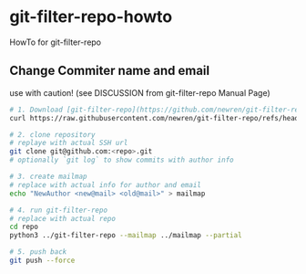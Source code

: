 # git-filter-repo-howto
HowTo for git-filter-repo

## Change Commiter name and email
use with caution! 
(see DISCUSSION from git-filter-repo Manual Page) 

```bash
# 1. Download [git-filter-repo](https://github.com/newren/git-filter-repo)
curl https://raw.githubusercontent.com/newren/git-filter-repo/refs/heads/main/git-filter-repo > git-filter-repo

# 2. clone repository
# replaye with actual SSH url
git clone git@github.com:<repo>.git
# optionally `git log` to show commits with author info

# 3. create mailmap
# replace with actual info for author and email
echo "NewAuthor <new@mail> <old@mail>" > mailmap

# 4. run git-filter-repo
# replace with actual repo
cd repo
python3 ../git-filter-repo --mailmap ../mailmap --partial

# 5. push back
git push --force
